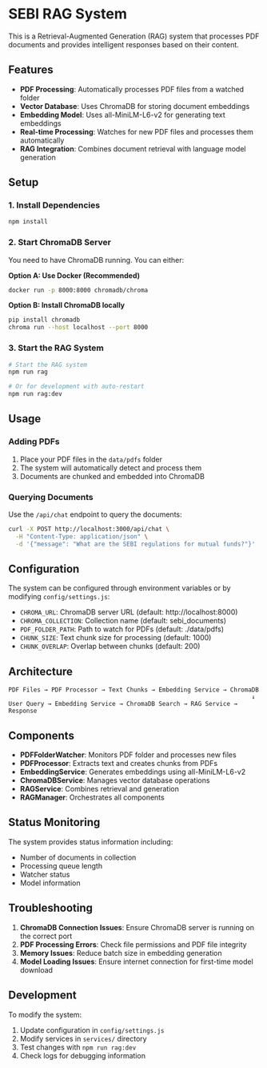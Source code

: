 # SEBI RAG System

This is a Retrieval-Augmented Generation (RAG) system that processes PDF documents and provides intelligent responses based on their content.

## Features

- **PDF Processing**: Automatically processes PDF files from a watched folder
- **Vector Database**: Uses ChromaDB for storing document embeddings
- **Embedding Model**: Uses all-MiniLM-L6-v2 for generating text embeddings
- **Real-time Processing**: Watches for new PDF files and processes them automatically
- **RAG Integration**: Combines document retrieval with language model generation

## Setup

### 1. Install Dependencies

```bash
npm install
```

### 2. Start ChromaDB Server

You need to have ChromaDB running. You can either:

**Option A: Use Docker (Recommended)**
```bash
docker run -p 8000:8000 chromadb/chroma
```

**Option B: Install ChromaDB locally**
```bash
pip install chromadb
chroma run --host localhost --port 8000
```

### 3. Start the RAG System

```bash
# Start the RAG system
npm run rag

# Or for development with auto-restart
npm run rag:dev
```

## Usage

### Adding PDFs

1. Place your PDF files in the `data/pdfs` folder
2. The system will automatically detect and process them
3. Documents are chunked and embedded into ChromaDB

### Querying Documents

Use the `/api/chat` endpoint to query the documents:

```bash
curl -X POST http://localhost:3000/api/chat \
  -H "Content-Type: application/json" \
  -d '{"message": "What are the SEBI regulations for mutual funds?"}'
```

## Configuration

The system can be configured through environment variables or by modifying `config/settings.js`:

- `CHROMA_URL`: ChromaDB server URL (default: http://localhost:8000)
- `CHROMA_COLLECTION`: Collection name (default: sebi_documents)
- `PDF_FOLDER_PATH`: Path to watch for PDFs (default: ./data/pdfs)
- `CHUNK_SIZE`: Text chunk size for processing (default: 1000)
- `CHUNK_OVERLAP`: Overlap between chunks (default: 200)

## Architecture

```
PDF Files → PDF Processor → Text Chunks → Embedding Service → ChromaDB
                                                                    ↓
User Query → Embedding Service → ChromaDB Search → RAG Service → Response
```

## Components

- **PDFFolderWatcher**: Monitors PDF folder and processes new files
- **PDFProcessor**: Extracts text and creates chunks from PDFs
- **EmbeddingService**: Generates embeddings using all-MiniLM-L6-v2
- **ChromaDBService**: Manages vector database operations
- **RAGService**: Combines retrieval and generation
- **RAGManager**: Orchestrates all components

## Status Monitoring

The system provides status information including:
- Number of documents in collection
- Processing queue length
- Watcher status
- Model information

## Troubleshooting

1. **ChromaDB Connection Issues**: Ensure ChromaDB server is running on the correct port
2. **PDF Processing Errors**: Check file permissions and PDF file integrity
3. **Memory Issues**: Reduce batch size in embedding generation
4. **Model Loading Issues**: Ensure internet connection for first-time model download

## Development

To modify the system:

1. Update configuration in `config/settings.js`
2. Modify services in `services/` directory
3. Test changes with `npm run rag:dev`
4. Check logs for debugging information




